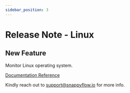 ```yaml
---
sidebar_position: 3 
---
```

# Release Note - Linux
## New Feature

Monitor Linux operating system.

[Documentation Reference](/docs/selfhosted-lite/Integrations/os/linux/overview)

Kindly reach out to [support@snappyflow.io](mailto:support@snappyflow.io) for more info.

